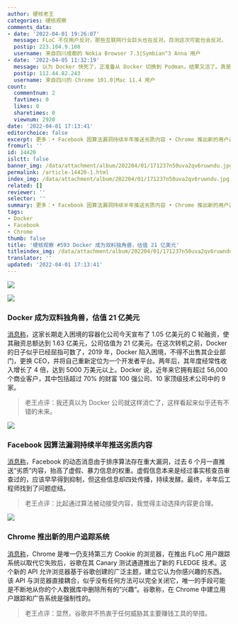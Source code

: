 ```yaml
---
author: 硬核老王
categories: 硬核观察
comments_data:
- date: '2022-04-01 19:26:07'
  message: FLoC 不仅用户反对，那些互联网行业巨头也在反对。目测这次可能也会反对。
  postip: 223.104.9.108
  username: 来自四川成都的 Nokia Browser 7.3|Symbian^3 Anna 用户
- date: '2022-04-05 11:32:19'
  message: 以为 Docker 快死了，正准备从 Docker 切换到 Podman，结果又活了。真是垂死病中惊坐起，阎王误给五百年。
  postip: 112.44.82.243
  username: 来自四川的 Chrome 101.0|Mac 11.4 用户
count:
  commentnum: 2
  favtimes: 0
  likes: 0
  sharetimes: 0
  viewnum: 2920
date: '2022-04-01 17:13:41'
editorchoice: false
excerpt: 更多：• Facebook 因算法漏洞持续半年推送劣质内容 • Chrome 推出新的用户追踪系统
fromurl: ''
id: 14420
islctt: false
banner_img: /data/attachment/album/202204/01/171237n50uva2qv6ruwndu.jpg
permalink: /article-14420-1.html
index_img: /data/attachment/album/202204/01/171237n50uva2qv6ruwndu.jpg
related: []
reviewer: ''
selector: ''
summary: 更多：• Facebook 因算法漏洞持续半年推送劣质内容 • Chrome 推出新的用户追踪系统
tags:
- Docker
- Facebook
- Chrome
thumb: false
title: '硬核观察 #593 Docker 成为双料独角兽，估值 21 亿美元'
titleindex_img: /data/attachment/album/202204/01/171237n50uva2qv6ruwndu.jpg
translator: ''
updated: '2022-04-01 17:13:41'
---
```


![](/data/attachment/album/202204/01/171237n50uva2qv6ruwndu.jpg)


![](/data/attachment/album/202204/01/171256q2wktv9q0hqndubb.jpg)


### Docker 成为双料独角兽，估值 21 亿美元


[消息称](https://www.theregister.com/2022/03/31/docker_funding_unicorn/)，这家长期走入困境的容器化公司今天宣布了 1.05 亿美元的 C 轮融资，使其融资总额达到 1.63 亿美元，公司估值为 21 亿美元。在这次转机之前，Docker 的日子似乎已经屈指可数了，2019 年，Docker 陷入困境，不得不出售其企业部门，更换 CEO，并将自己重新定位为一个开发者平台。两年后，其年度经常性收入增长了 4 倍，达到 5000 万美元以上。Docker 说，近年来它拥有超过 56,000 个商业客户，其中包括超过 70% 的财富 100 强公司、10 家顶级技术公司中的 9 家。



> 
> 老王点评：我还真以为 Docker 公司就这样消亡了，这样看起来似乎还有不错的未来。
> 
> 
> 


![](/data/attachment/album/202204/01/171304lxhk2tcpha7fhnfa.jpg)


### Facebook 因算法漏洞持续半年推送劣质内容


[消息称](https://www.theverge.com/2022/3/31/23004326/facebook-news-feed-downranking-integrity-bug)，Facebook 的动态消息由于排序算法存在重大漏洞，过去 6 个月一直推送“劣质”内容，抬高了虚假、暴力信息的权重。虚假信息本来是经过事实核查员审查过的，应该早早得到抑制，但这些信息却四处传播，持续发酵。最终，半年后工程师找到了问题症结。



> 
> 老王点评：比起通过算法被动接受内容，我觉得主动选择内容更合理。
> 
> 
> 


![](/data/attachment/album/202204/01/171327qmiv1zagm2gadhv6.jpg)


### Chrome 推出新的用户追踪系统


[消息称](https://arstechnica.com/gadgets/2022/03/googles-toindex_imgs-advertising-system-starts-rolling-out-to-chrome-canary/)，Chrome 是唯一仍支持第三方 Cookie 的浏览器，在推出 FLoC 用户跟踪系统以取代它失败后，谷歌在其 Canary 测试通道推出了新的 FLEDGE 技术。这个新的 API 允许浏览器基于谷歌创建的广泛主题，建立它认为你感兴趣的东西。该 API 与浏览器直接耦合，似乎没有任何方法可以完全关闭它，唯一的手段可能是不断地从你的个人数据库中删除所有的“兴趣”。谷歌称，在 Chrome 中建立用户跟踪和广告系统是强制性的。



> 
> 老王点评：显然，谷歌并不热衷于任何威胁其主要赚钱工具的举措。
> 
> 
>